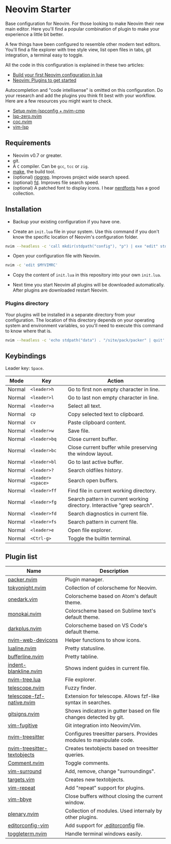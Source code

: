 # Neovim Starter

Base configuration for Neovim. For those looking to make Neovim their new main editor. Here you'll find a popular combination of plugin to make your experience a little bit better.

A few things have been configured to resemble other modern text editors. You'll find a file explorer with tree style view, list open files in tabs, git integration, a terminal easy to toggle.

All the code in this configuration is explained in these two articles:

* [Build your first Neovim configuration in lua](https://vonheikemen.github.io/devlog/tools/build-your-first-lua-config-for-neovim/)
* [Neovim: Plugins to get started](https://vonheikemen.github.io/devlog/tools/neovim-plugins-to-get-started/)

Autocompletion and "code intellisense" is omitted on this configuration. Do your research and add the plugins you think fit best with your workflow. Here are a few resources you might want to check.

* [Setup nvim-lspconfig + nvim-cmp](https://vonheikemen.github.io/devlog/tools/setup-nvim-lspconfig-plus-nvim-cmp/)
* [lsp-zero.nvim](https://github.com/VonHeikemen/lsp-zero.nvim)
* [coc.nvim](https://github.com/neoclide/coc.nvim)
* [vim-lsp](https://github.com/prabirshrestha/vim-lsp)

## Requirements

* Neovim v0.7 or greater.
* git.
* A `C` compiler. Can be `gcc`, `tcc` or `zig`.
* [make](https://www.gnu.org/software/make/), the build tool.
* (optional) [ripgrep](https://github.com/BurntSushi/ripgrep). Improves project wide search speed.
* (optional) [fd](https://github.com/sharkdp/fd). Improves file search speed.
* (optional) A patched font to display icons. I hear [nerdfonts](https://www.nerdfonts.com/) has a good collection.

## Installation

* Backup your existing configuration if you have one.

* Create an `init.lua` file in your system. Use this command if you don't know the specific location of Neovim's configuration folder.

```sh
nvim --headless -c 'call mkdir(stdpath("config"), "p") | exe "edit" stdpath("config") . "/init.lua" | write | quit'
```

* Open your configuration file with Neovim.

```sh
nvim -c 'edit $MYVIMRC'
```

* Copy the content of `init.lua` in this repository into your own `init.lua`.

* Next time you start Neovim all plugins will be downloaded automatically. After plugins are downloaded restart Neovim.

### Plugins directory

Your plugins will be installed in a separate directory from your configuration. The location of this directory depends on your operating system and environment variables, so you'll need to execute this command to know where that is.

```sh
nvim --headless -c 'echo stdpath("data") . "/site/pack/packer" | quit'
```

## Keybindings

Leader key: `Space`.

| Mode | Key | Action |
| --- | --- | --- |
| Normal | `<leader>h` | Go to first non empty character in line. |
| Normal | `<leader>l` | Go to last non empty character in line. |
| Normal | `<leader>a` | Select all text. |
| Normal | `cp` | Copy selected text to clipboard. |
| Normal | `cv` | Paste clipboard content. |
| Normal | `<leader>w` | Save file. |
| Normal | `<leader>bq` | Close current buffer. |
| Normal | `<leader>bc` | Close current buffer while preserving the window layout. |
| Normal | `<leader>bl` | Go to last active buffer. |
| Normal | `<leader>?` | Search oldfiles history. |
| Normal | `<leader><space>` | Search open buffers. |
| Normal | `<leader>ff` | Find file in current working directory. |
| Normal | `<leader>fg` | Search pattern in current working directory. Interactive "grep search". |
| Normal | `<leader>fd` | Search diagnostics in current file. |
| Normal | `<leader>fs` | Search pattern in current file. |
| Normal | `<leader>e` | Open file explorer. |
| Normal | `<Ctrl-g>` | Toggle the builtin terminal. |

## Plugin list

| Name | Description  |
| --- | --- |
| [packer.nvim](https://github.com/wbthomason/packer.nvim) | Plugin manager. |
| [tokyonight.nvim](https://github.com/folke/tokyonight.nvim) | Collection of colorscheme for Neovim. |
| [onedark.vim](https://github.com/joshdick/onedark.vim) | Colorscheme based on Atom's default theme. |
| [monokai.nvim](https://github.com/tanvirtin/monokai.nvim) | Colorscheme based on Sublime text's default theme. |
| [darkplus.nvim](https://github.com/lunarvim/darkplus.nvim) | Colorscheme based on VS Code's default theme. |
| [nvim-web-devicons](https://github.com/kyazdani42/nvim-web-devicons) | Helper functions to show icons. |
| [lualine.nvim](https://github.com/nvim-lualine/lualine.nvim) | Pretty statusline. |
| [bufferline.nvim](https://github.com/akinsho/bufferline.nvim) | Pretty tabline. |
| [indent-blankline.nvim](https://github.com/lukas-reineke/indent-blankline.nvim) | Shows indent guides in current file. |
| [nvim-tree.lua](https://github.com/kyazdani42/nvim-tree.lua) | File explorer. |
| [telescope.nvim](https://github.com/nvim-telescope/telescope.nvim) | Fuzzy finder. |
| [telescope-fzf-native.nvim](https://github.com/nvim-telescope/telescope-fzf-native.nvim) | Extension for telescope. Allows fzf-like syntax in searches. |
| [gitsigns.nvim](https://github.com/lewis6991/gitsigns.nvim) | Shows indicators in gutter based on file changes detected by git. |
| [vim-fugitive](https://github.com/tpope/vim-fugitive) | Git integration into Neovim/Vim. |
| [nvim-treesitter](https://github.com/nvim-treesitter/nvim-treesitter) | Configures treesitter parsers. Provides modules to manipulate code. |
| [nvim-treesitter-textobjects](https://github.com/nvim-treesitter/nvim-treesitter-textobjects) | Creates textobjects based on treesitter queries. |
| [Comment.nvim](https://github.com/numToStr/Comment.nvim) | Toggle comments. |
| [vim-surround](https://github.com/tpope/vim-surround) | Add, remove, change "surroundings". |
| [targets.vim](https://github.com/wellle/targets.vim) | Creates new textobjects. |
| [vim-repeat](https://github.com/tpope/vim-repeat) | Add "repeat" support for plugins. |
| [vim-bbye](https://github.com/moll/vim-bbye) | Close buffers without closing the current window. |
| [plenary.nvim](https://github.com/nvim-lua/plenary.nvim) | Collection of modules. Used internaly by other plugins. |
| [editorconfig-vim](https://github.com/editorconfig/editorconfig-vim) | Add support for [.editorconfig](https://editorconfig.org/) file. |
| [toggleterm.nvim](https://github.com/akinsho/toggleterm.nvim) | Handle terminal windows easily. |

